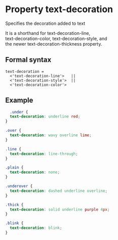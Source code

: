 # Property text-decoration

Specifies the decoration added to text  

It is a shorthand for text-decoration-line,  
text-decoration-color, text-decoration-style, and  
the newer text-decoration-thickness property.  

## Formal syntax  

```
text-decoration = 
  <'text-decoration-line'>   ||
  <'text-decoration-style'>  ||
  <'text-decoration-color'>
```

## Example

``` css
  .under {
  text-decoration: underline red;
}

.over {
  text-decoration: wavy overline lime;
}

.line {
  text-decoration: line-through;
}

.plain {
  text-decoration: none;
}

.underover {
  text-decoration: dashed underline overline;
}

.thick {
  text-decoration: solid underline purple 4px;
}

.blink {
  text-decoration: blink;
}
```
